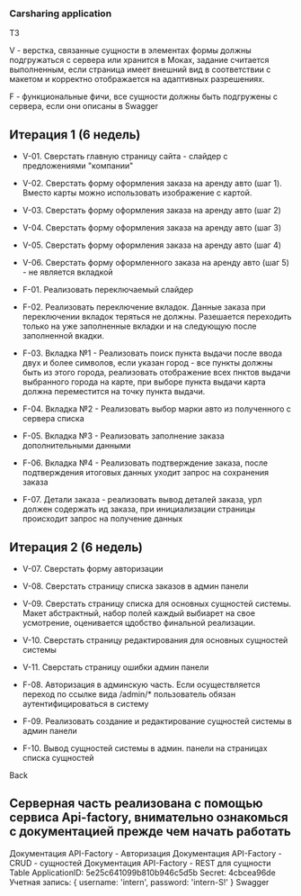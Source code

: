 ### Carsharing application

ТЗ

V - верстка, связанные сущности в элементах формы должны подгружаться с сервера или хранится в Моках, задание считается выполненным, если страница имеет внешний вид в соответствии с макетом и корректно отображается на адаптивных разрешениях.

F - функциональные фичи, все сущности должны быть подгружены с сервера, если они описаны в Swagger

## Итерация 1 (6 недель)

+ V-01. Сверстать главную страницу сайта - слайдер с предложениями "компании"

+ V-02. Сверстать форму оформления заказа на аренду авто (шаг 1). Вместо карты можно использовать изображение с картой.

+ V-03. Сверстать форму оформления заказа на аренду авто (шаг 2)

+ V-04. Сверстать форму оформления заказа на аренду авто (шаг 3)

+ V-05. Сверстать форму оформления заказа на аренду авто (шаг 4)

+ V-06. Сверстать форму оформленного заказа на аренду авто (шаг 5) - не является вкладкой

+ F-01. Реализовать переключаемый слайдер

+ F-02. Реализовать переключение вкладок. Данные заказа при переключении вкладок теряться не должны. Разешается переходить только на уже заполненные вкладки и на следующую после заполненной вкадки.

+ F-03. Вкладка №1 - Реализовать поиск пункта выдачи после ввода двух и более символов, если указан город - все пункты должны быть из этого города, реализовать отображение всех пнктов выдачи выбранного города на карте, при выборе пункта выдачи карта должна переместится на точку пункта выдачи.

+ F-04. Вкладка №2 - Реализовать выбор марки авто из полученного с сервера списка

+ F-05. Вкладка №3 - Реализовать заполнение заказа дополнительными данными

+ F-06. Вкладка №4 - Реализовать подтверждение заказа, после подтверждения итоговых данных уходит запрос на сохранения заказа

+ F-07. Детали заказа - реализовать вывод деталей заказа, урл должен содержать ид заказа, при инициализации страницы происходит запрос на получение данных

## Итерация 2 (6 недель)

- V-07. Сверстать форму авторизации

- V-08. Сверстать страницу списка заказов в админ панели

- V-09. Сверстать страницу списка для основных сущностей системы. Макет абстрактный, набор полей каждый выбиарет на свое усмотрение, оценивается цдобство финальной реализации.

- V-10. Сверстать страницу редактирования для основных сущностей системы

- V-11. Сверстать страницу ошибки админ панели

- F-08. Авторизация в админскую часть. Если осуществляется переход по ссылке вида /admin/* пользователь обязан аутентифицироваться в систему

- F-09. Реализовать созданиe и редактированиe сущностей системы в админ панели

- F-10. Вывод сущностей системы в админ. панели на страницах списка сущностей

Back

## Серверная часть реализована с помощью сервиса Api-factory, внимательно ознакомься с документацией прежде чем начать работать

Документация API-Factory - Авторизация
Документация API-Factory - CRUD - сущностей
Документация API-Factory - REST для сущности Table
ApplicationID: 5e25c641099b810b946c5d5b
Secret: 4cbcea96de
Учетная запись: { username: 'intern', password: 'intern-S!' }
Swagger

